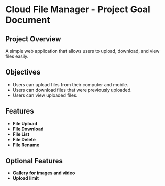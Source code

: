 # Cloud File Manager - Project Goal Document

## Project Overview
A simple web application that allows users to upload, download, and view files easily.

## Objectives
- Users can upload files from their computer and mobile. 
- Users can download files that were previously uploaded.
- Users can view uploaded files.

## Features
- **File Upload**
- **File Download**
- **File List**
- **File Delete**
- **File Rename**

## Optional Features
- **Gallery for images and video**
- **Upload limit**